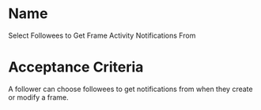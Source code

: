 # Name
Select Followees to Get Frame Activity Notifications From  

# Acceptance Criteria
A follower can choose followees to get notifications from when they create or modify a frame.  
